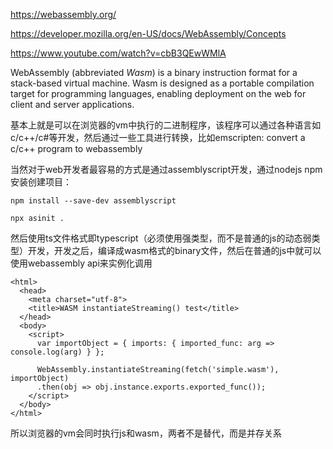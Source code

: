 https://webassembly.org/

https://developer.mozilla.org/en-US/docs/WebAssembly/Concepts

https://www.youtube.com/watch?v=cbB3QEwWMlA

WebAssembly (abbreviated *Wasm*) is a binary instruction format for a stack-based virtual machine. Wasm is designed as a portable compilation target for programming languages, enabling deployment on the web for client and server applications.

基本上就是可以在浏览器的vm中执行的二进制程序，该程序可以通过各种语言如c/c++/c#等开发，然后通过一些工具进行转换，比如emscripten: convert a c/c++ program to webassembly

当然对于web开发者最容易的方式是通过assemblyscript开发，通过nodejs npm安装创建项目：

```
npm install --save-dev assemblyscript

npx asinit .
```

然后使用ts文件格式即typescript（必须使用强类型，而不是普通的js的动态弱类型）开发，开发之后，编译成wasm格式的binary文件，然后在普通的js中就可以使用webassembly api来实例化调用

```
<html>
  <head>
    <meta charset="utf-8">
    <title>WASM instantiateStreaming() test</title>
  </head>
  <body>
    <script>
      var importObject = { imports: { imported_func: arg => console.log(arg) } };

      WebAssembly.instantiateStreaming(fetch('simple.wasm'), importObject)
      .then(obj => obj.instance.exports.exported_func());
    </script>
  </body>
</html>
```



所以浏览器的vm会同时执行js和wasm，两者不是替代，而是并存关系

<disqus/>
